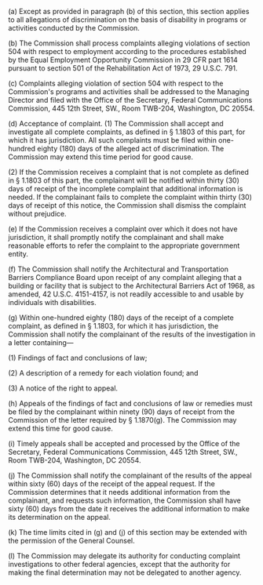 (a) Except as provided in paragraph (b) of this section, this section applies to all allegations of discrimination on the basis of disability in programs or activities conducted by the Commission.

(b) The Commission shall process complaints alleging violations of section 504 with respect to employment according to the procedures established by the Equal Employment Opportunity Commission in 29 CFR part 1614 pursuant to section 501 of the Rehabilitation Act of 1973, 29 U.S.C. 791.

(c) Complaints alleging violation of section 504 with respect to the Commission's programs and activities shall be addressed to the Managing Director and filed with the Office of the Secretary, Federal Communications Commission, 445 12th Street, SW., Room TWB-204, Washington, DC 20554.

(d) Acceptance of complaint. (1) The Commission shall accept and investigate all complete complaints, as defined in § 1.1803 of this part, for which it has jurisdiction. All such complaints must be filed within one-hundred eighty (180) days of the alleged act of discrimination. The Commission may extend this time period for good cause.

(2) If the Commission receives a complaint that is not complete as defined in § 1.1803 of this part, the complainant will be notified within thirty (30) days of receipt of the incomplete complaint that additional information is needed. If the complainant fails to complete the complaint within thirty (30) days of receipt of this notice, the Commission shall dismiss the complaint without prejudice.

(e) If the Commission receives a complaint over which it does not have jurisdiction, it shall promptly notify the complainant and shall make reasonable efforts to refer the complaint to the appropriate government entity.

(f) The Commission shall notify the Architectural and Transportation Barriers Compliance Board upon receipt of any complaint alleging that a building or facility that is subject to the Architectural Barriers Act of 1968, as amended, 42 U.S.C. 4151-4157, is not readily accessible to and usable by individuals with disabilities.

(g) Within one-hundred eighty (180) days of the receipt of a complete complaint, as defined in § 1.1803, for which it has jurisdiction, the Commission shall notify the complainant of the results of the investigation in a letter containing—

(1) Findings of fact and conclusions of law;

(2) A description of a remedy for each violation found; and

(3) A notice of the right to appeal.

(h) Appeals of the findings of fact and conclusions of law or remedies must be filed by the complainant within ninety (90) days of receipt from the Commission of the letter required by § 1.1870(g). The Commission may extend this time for good cause.

(i) Timely appeals shall be accepted and processed by the Office of the Secretary, Federal Communications Commission, 445 12th Street, SW., Room TWB-204, Washington, DC 20554.
              

(j) The Commission shall notify the complainant of the results of the appeal within sixty (60) days of the receipt of the appeal request. If the Commission determines that it needs additional information from the complainant, and requests such information, the Commission shall have sixty (60) days from the date it receives the additional information to make its determination on the appeal.

(k) The time limits cited in (g) and (j) of this section may be extended with the permission of the General Counsel.

(l) The Commission may delegate its authority for conducting complaint investigations to other federal agencies, except that the authority for making the final determination may not be delegated to another agency.

